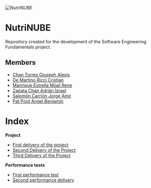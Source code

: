 ![NutriNUBE](https://github.com/Giuseph-CT/FIS-Proyecto-2023/assets/143374569/2679d082-7afd-48e8-9de5-c2ed5aede18f)
# NutriNUBE
Repository created for the development of the Software Engineering Fundamentals project.


## Members

- [Chan Torres Giuseph Alexis](https://github.com/Giuseph-CT)
- [De Martino Ricci Cristian](https://github.com/cristTianDeMartino)
- [Manrique Estrella Mijaíl Rene](https://github.com/MijailManrique)
- [Zapata Chan Adrián Israel](CarlosYonson%20%28github.com%29)
- [Salomón Carrión Jorge Amir](https://github.com/AmirSalomon)
- [Pat Poot Ángel Benjamín](https://github.com/BenjaminPoot)

# Index
**Project**
 - [First delivery of the project](https://github.com/Giuseph-CT/FIS-Proyecto-2023/tree/PrimeraEntrega_MD)
 - [Second Delivery of the Project](https://github.com/Giuseph-CT/FIS-Proyecto-2023/tree/SegundaEntrega_MD)
 - [Third Delivery of the Project](https://github.com/Giuseph-CT/FIS-Proyecto-2023/tree/TerceraEntrega_MD)


**Performance tests**

 - [First performance test](https://github.com/Giuseph-CT/FIS-Proyecto-2023/tree/PD-1)
 - [Second performance delivery](https://github.com/Giuseph-CT/FIS-Proyecto-2023/tree/PD-2-3)
